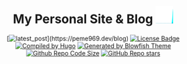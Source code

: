 <div align="center"> 
  
  <h1>My Personal Site & Blog 
    <a href='https://github.com/peme969/my-repo-views-counter/blob/master/readme/920374311/year.md'>
      <img alt="Image of my-repo-views-counter" 
           src="https://raw.githubusercontent.com/peme969/my-repo-views-counter/refs/heads/master/graph/920374311/small/year.png" 
           height="40">
    </a>
  </h1>
  
[![latest_post](https://img.shields.io/badge/dynamic/xml?url=https%3A%2F%2Fpeme969.dev%2Findex.xml&query=(%2F%2Fitem%2Ftitle%5Bstring(.)%20!%3D%20%27%27%5D)%5B1%5D&style=for-the-badge&label=Latest%20Post&color=%3b82f6)](https://peme969.dev/blog)
[![License Badge](https://img.shields.io/badge/License-CC_BY--ND_4.0-orange?cacheSeconds=3600&style=for-the-badge)](LICENSE)
[![Compiled by Hugo](https://img.shields.io/badge/Compiled%20by-Hugo-ff4088?logo=hugo&logoColor=orange&style=for-the-badge)](https://gohugo.io)
[![Generated by Blowfish Theme](https://img.shields.io/badge/generated%20by-Blowfish%20Theme-0078d7?style=for-the-badge)](https://blowfish.page)
[![Github Repo Code Size](https://img.shields.io/github/languages/code-size/peme969/website?style=for-the-badge)](https://github.com/peme969/website/)
[![GitHub Repo stars](https://img.shields.io/github/stars/peme969/website?style=for-the-badge&label=Github+Repo+Stars)](https://github.com/peme969/website/)

</div>
